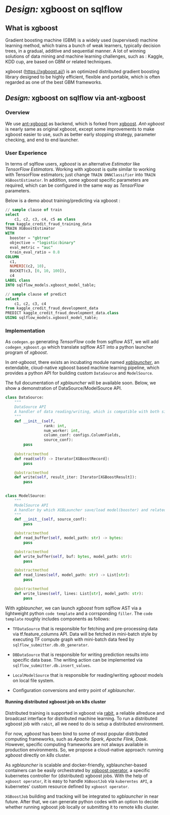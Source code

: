 # _Design:_ xgboost on sqlflow

## What is xgboost 

Gradient boosting machine (GBM) is a widely used (supervised) machine learning method, 
which trains a bunch of weak learners, typically decision trees, 
in a gradual, additive and sequential manner. 
A lot of winning solutions of data mining and machine learning challenges, 
such as : Kaggle, KDD cup, are based on GBM or related techniques.

xgboost (https://xgboost.ai/) is an optimized distributed gradient boosting library designed to be highly efficient, 
flexible and portable, which is often regarded as one of the best GBM frameworks.


## _Design:_ xgboost on sqlflow via ant-xgboost
   
### Overview

We use [ant-xgboost](https://github.com/alipay/ant-xgboost) as backend,
which is forked from [xgboost](https://github.com/dmlc/xgboost).
_Ant-xgboost_ is nearly same as original xgboost, 
except some improvements to make xgboost easier to use, 
such as better early stopping strategy, parameter checking, and end to end launcher.

### User Experience
    
In terms of sqlflow users, _xgboost_ is an alternative _Estimator_ like _TensorFlow Estimators_. 
Working with xgboost is quite similar to working with TensorFlow estimators; 
just change `TRAIN DNNClassifier` into `TRAIN XGBoostEstimator`. 
In addition, some xgboost specific parameters are required, 
which can be configured in the same way as _TensorFlow_ parameters. 

Below is a demo about training/predicting via xgboost :

```sql
// sample clause of train
select 
    c1, c2, c3, c4, c5 as class
from kaggle_credit_fraud_training_data
TRAIN XGBoostEstimator
WITH
  booster = "gbtree"
  objective = "logistic:binary"
  eval_metric = "auc"
  train_eval_ratio = 0.8
COLUMN
  c1,
  NUMERIC(c2, 10),
  BUCKET(c3, [0, 10, 100]),
  c4
LABEL class
INTO sqlflow_models.xgboost_model_table;

// sample clause of predict
select 
    c1, c2, c3, c4
from kaggle_credit_fraud_development_data
PREDICT kaggle_credit_fraud_development_data.class
USING sqlflow_models.xgboost_model_table;
```

### Implementation

As `codegen.go` generating _TensorFlow_ code from sqlflow AST,
we will add `codegen_xgboost.go` which translate sqlflow AST into a python launcher program of _xgboost_. 


In _ant-xgboost_, there exists an incubating module named [_xgblauncher_](https://github.com/alipay/ant-xgboost/tree/ant_master/xgboost-launcher), 
an extendable, cloud-native xgboost based machine learning pipeline, 
which provides a python API for building custom `DataSource` and `ModelSource`.

The full documentation of _xgblauncher_ will be available soon. Below, we show a demonstration of DataSource/ModelSource API.
 
```python
class DataSource:
    """
    DataSource API
    A handler of data reading/writing, which is compatible with both single-machine and distributed runtime.
    """
    def __init__(self, 
                 rank: int, 
                 num_worker: int,
                 column_conf: configs.ColumnFields,
                 source_conf):
        pass
        
    @abstractmethod
    def read(self) -> Iterator[XGBoostRecord]:
        pass

    @abstractmethod
    def write(self, result_iter: Iterator[XGBoostResult]):
        pass

    
class ModelSource:
    """
    ModelSource API
    A handler by which XGBLauncher save/load model(booster) and related information.
    """
    def __init__(self, source_conf):
        pass

    @abstractmethod
    def read_buffer(self, model_path: str) -> bytes:
        pass

    @abstractmethod
    def write_buffer(self, buf: bytes, model_path: str):
        pass

    @abstractmethod
    def read_lines(self, model_path: str) -> List[str]:
        pass

    @abstractmethod
    def write_lines(self, lines: List[str], model_path: str):
        pass
``` 


With _xgblauncher_, we can launch _xgboost_ from sqlflow AST via a lightweight python `code template` and a corrsponding `filler`.
The `code template` roughly includes  components as follows: 

* `TFDataSource` that is responsible for fetching and pre-processing data via tf.feature_columns API.
   Data will be fetched in mini-batch style by executing TF compute graph with mini-batch data feed by `sqlflow_submitter.db.db_generator`.

* `DBDataSource` that is responsible for writing prediction results into specific data base.
   The writing action can be implemented via `sqlflow_submitter.db.insert_values`.

* `LocalModelSource` that is responsible for reading/writing _xgboost_ models on local file system.

* Configuration conversions and entry point of _xgblauncher_.


#### Running distributed xgboost job on k8s cluster

Distributed training is supported in xgboost via [rabit](https://github.com/dmlc/rabit), a reliable allreduce and broadcast interface for distributed machine learning.
To run a distributed xgboost job with `rabit`, all we need to do is setup a distributed environment.  

For now, _xgboost_ has been bind to some of most popular distributed computing frameworks, such as _Apache Spark_, _Apache Flink_, _Dask_.
However, specific computing frameworks are not always available in production environments. 
So, we propose a cloud-native approach: running _xgboost_ directly on _k8s_ cluster. 
 
As _xgblauncher_ is scalable and docker-friendly, xgblauncher-based containers can be easily orchestrated by [xgboost operator](https://github.com/kubeflow/xgboost-operator),
a specific kubernetes controller for (distributed) xgboost jobs.
With the help of `xgboost operator`, it is easy to handle `XGBoostJob` via `kuberentes API`, a kubernetes' custom resource defined by `xgboost operator`. 

`XGBoostJob` building and tracking will be integrated to _xgblauncher_ in near future. 
After that, we can generate python codes with an option to decide whether running xgboost job locally or submitting it to remote k8s cluster.

